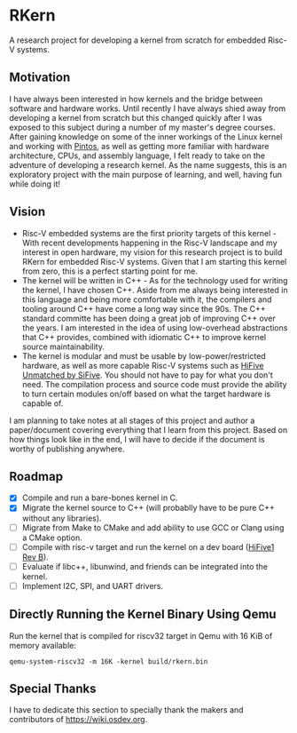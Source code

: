 # RKern
A research project for developing a kernel from scratch for embedded Risc-V systems.

## Motivation
I have always been interested in how kernels and the bridge between software and hardware works. Until recently I have always shied away from developing a kernel from scratch but this changed quickly after I was exposed to this subject during a number of my master's degree courses. After gaining knowledge on some of the inner workings of the Linux kernel and working with [Pintos](https://en.wikipedia.org/wiki/Pintos), as well as getting more familiar with hardware architecture, CPUs, and assembly language, I felt ready to take on the adventure of developing a research kernel. As the name suggests, this is an exploratory project with the main purpose of learning, and well, having fun while doing it!

## Vision
- Risc-V embedded systems are the first priority targets of this kernel - With recent developments happening in the Risc-V landscape and my interest in open hardware, my vision for this research project is to build RKern for embedded Risc-V systems. Given that I am starting this kernel from zero, this is a perfect starting point for me.
- The kernel will be written in C++ - As for the technology used for writing the kernel, I have chosen C++. Aside from me always being interested in this language and being more comfortable with it, the compilers and tooling around C++ have come a long way since the 90s. The C++ standard committe has been doing a great job of improving C++ over the years. I am interested in the idea of using low-overhead abstractions that C++ provides, combined with idiomatic C++ to improve kernel source maintainability.
- The kernel is modular and must be usable by low-power/restricted hardware, as well as more capable Risc-V systems such as [HiFive Unmatched by SiFive](https://www.sifive.com/boards/hifive-unmatched). You should not have to pay for what you don't need. The compilation process and source code must provide the ability to turn certain modules on/off based on what the target hardware is capable of.

I am planning to take notes at all stages of this project and author a paper/document covering everything that I learn from this project. Based on how things look like in the end, I will have to decide if the document is worthy of publishing anywhere.

## Roadmap
- [x] Compile and run a bare-bones kernel in C.
- [x] Migrate the kernel source to C++ (will probablly have to be pure C++ without any libraries).
- [ ] Migrate from Make to CMake and add ability to use GCC or Clang using a CMake option.
- [ ] Compile with risc-v target and run the kernel on a dev board ([HiFive1 Rev B](https://www.sifive.com/boards/hifive1-rev-b)).
- [ ] Evaluate if libc++, libunwind, and friends can be integrated into the kernel.
- [ ] Implement I2C, SPI, and UART drivers.

## Directly Running the Kernel Binary Using Qemu
Run the kernel that is compiled for riscv32 target in Qemu with 16 KiB of memory available:
```
qemu-system-riscv32 -m 16K -kernel build/rkern.bin
```

## Special Thanks
I have to dedicate this section to specially thank the makers and contributors of https://wiki.osdev.org.
